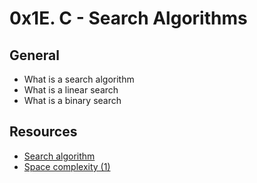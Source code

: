 # 0x1E. C - Search Algorithms
## General
* What is a search algorithm
* What is a linear search
* What is a binary search
## Resources
* [Search algorithm](https://en.wikipedia.org/wiki/Search_algorithm)
* [Space complexity (1)](https://www.geeksforgeeks.org/g-fact-86/)
